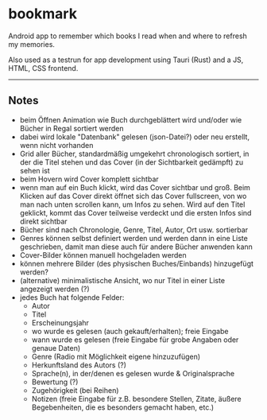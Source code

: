 # bookmark
 
Android app to remember which books I read when and where to refresh my memories.

Also used as a testrun for app development using Tauri (Rust) and a JS, HTML, CSS frontend.

---

## Notes

- beim Öffnen Animation wie Buch durchgeblättert wird und/oder wie Bücher in Regal sortiert werden 
- dabei wird lokale "Datenbank" gelesen (json-Datei?) oder neu erstellt, wenn nicht vorhanden 
- Grid aller Bücher, standardmäßig umgekehrt chronologisch sortiert, in der die Titel stehen und das Cover (in der Sichtbarkeit gedämpft) zu sehen ist 
- beim Hovern wird Cover komplett sichtbar 
- wenn man auf ein Buch klickt, wird das Cover sichtbar und groß. Beim Klicken auf das Cover direkt öffnet sich das Cover fullscreen, von wo man nach unten scrollen kann, um Infos zu sehen. Wird auf den Titel geklickt, kommt das Cover teilweise verdeckt und die ersten Infos sind direkt sichtbar 
- Bücher sind nach Chronologie, Genre, Titel, Autor, Ort usw. sortierbar 
- Genres können selbst definiert werden und werden dann in eine Liste geschrieben, damit man diese auch für andere Bücher anwenden kann 
- Cover-Bilder können manuell hochgeladen werden 
- können mehrere Bilder (des physischen Buches/Einbands) hinzugefügt werden? 
- (alternative) minimalistische Ansicht, wo nur Titel in einer Liste angezeigt werden (?)
- jedes Buch hat folgende Felder: 
    * Autor 
    * Titel 
    * Erscheinungsjahr 
    * wo wurde es gelesen (auch gekauft/erhalten); freie Eingabe 
    * wann wurde es gelesen (freie Eingabe für grobe Angaben oder genaue Daten)
    * Genre (Radio mit Möglichkeit eigene hinzuzufügen)
    * Herkunftsland des Autors (?)
    * Sprache(n), in der/denen es gelesen wurde & Originalsprache 
    * Bewertung (?)
    * Zugehörigkeit (bei Reihen)
    * Notizen (freie Eingabe für z.B. besondere Stellen, Zitate, äußere Begebenheiten, die es besonders gemacht haben, etc.)
